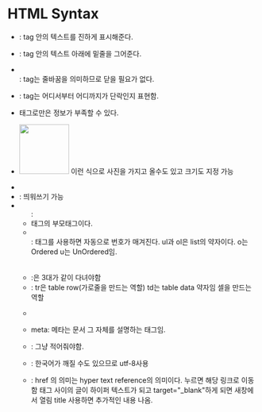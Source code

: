 # HTML Syntax

- <strong></strong>: tag 안의 텍스트를 진하게 표시해준다. 
- <u></u>: tag 안의 텍스트 아래에 밑줄을 그어준다. 
- <br>: tag는 줄바꿈을 의미하므로 닫을 필요가 없다. 
- <p></p>: tag는 어디서부터 어디까지가 단락인지 표현함. 


- 태그로만은 정보가 부족할 수 있다.
- <img src="허찬용.png" width= 100> 이런 식으로 사진을 가지고 올수도 있고 크기도 지정 가능
- <li>: 띄워쓰기 가능
- <ul>: <li> 태그의 부모태그이다.  
- <ol></ol>: 태그를 사용하면 자동으로 번호가 매겨진다. ul과 ol은 list의 약자이다. o는 Ordered u는 UnOrdered임.
- <table></table>:은 3대가 같이 다녀야함
- <tr></tr> <td></td>: tr은 table row(가로줄을 만드는 역할) td는 table data 약자임 셀을 만드는 역할
- <parent>  <child></child> </parent>


- meta: 메타는 문서 그 자체를 설명하는 태그임.
- <!DOCTYPE html>: 그냥 적어줘야함. 
- <meta charset="utf-8">: 한국어가 깨질 수도 있으므로 utf-8사용
- <a href="http://www.w3.org/TR/html/" target="_blank" title="html speicification"></a>: href 의 의미는 hyper text reference의 의미이다. 누르면 해당 링크로 이동함 태그 사이의 글이 하이퍼 텍스트가 되고 target="_blank"하게 되면 새창에서 열림 title 사용하면 추가적인 내용 나옴.
